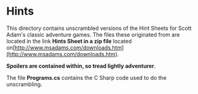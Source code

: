 # Hints

This directory contains unscrambled versions of the Hint Sheets for Scott Adam's classic adventure games. The files these originated from are located in the link **Hints Sheet in a zip file** located on[http://www.msadams.com/downloads.htm](http://www.msadams.com/downloads.htm).

**Spoilers are contained within, so tread lightly adventurer**.

The file **Programs.cs** contains the C Sharp code used to do the unscrambling.

